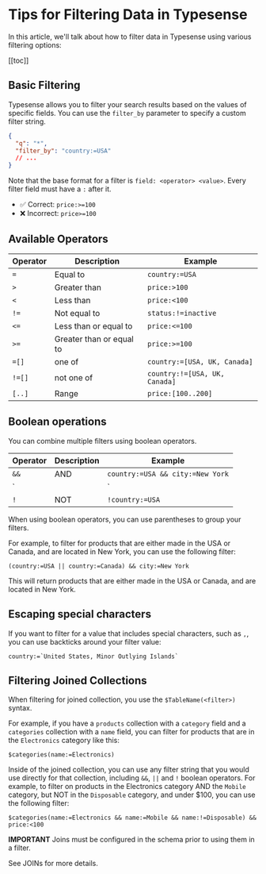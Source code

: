 # Tips for Filtering Data in Typesense

In this article, we'll talk about how to filter data in Typesense using various filtering options:

[[toc]]

## Basic Filtering

Typesense allows you to filter your search results based on the values of specific fields. You can
use the `filter_by` parameter to specify a custom filter string.

```json
{
  "q": "*",
  "filter_by": "country:=USA"
  // ...
}
```

Note that the base format for a filter is `field: <operator> <value>`. Every filter field must have
a `:` after it.

- :white_check_mark: Correct: `price:>=100`
- :x: Incorrect: `price>=100`

## Available Operators
| Operator | Description | Example |
|----------|-------------|---------|
| `=`      | Equal to    | `country:=USA` |
| `>`      | Greater than| `price:>100` |
| `<`      | Less than   | `price:<100` |
| `!=`     | Not equal to| `status:!=inactive` |
| `<=`     | Less than or equal to | `price:<=100` |
| `>=`     | Greater than or equal to | `price:>=100` |
| `=[]`    | one of | `country:=[USA, UK, Canada]` |
| `!=[]`   | not one of | `country:!=[USA, UK, Canada]` |
| `[..]`   | Range | `price:[100..200]` |

## Boolean operations

You can combine multiple filters using boolean operators.

| Operator | Description | Example |
|----------|-------------|---------|
| `&&`     | AND | `country:=USA && city:=New York` |
| `||`   | OR  | `country:=USA || country:=Canada` |
| `!`      | NOT | `!country:=USA` |

When using boolean operators, you can use parentheses to group your filters.


For example, to filter for products that are either made in the USA or Canada, and are located in New York, you can use the following filter:

```
(country:=USA || country:=Canada) && city:=New York
```

This will return products that are either made in the USA or Canada, and are located in New York.

## Escaping special characters

If you want to filter for a value that includes special characters, such as `,`, you can use
backticks around your filter value:

```
country:=`United States, Minor Outlying Islands`
```

## Filtering Joined Collections

When filtering for joined collection, you use the `$TableName(<filter>)` syntax.

For example, if you have a `products` collection with a `category` field and a `categories` collection with a `name` field, you can filter for products that are in the `Electronics` category like this:

```
$categories(name:=Electronics)
```

Inside of the joined collection, you can use any filter string that you would use directly for that
collection, including `&&`, `||` and `!` boolean operators. For example, to filter on products in
the Electronics category AND the `Mobile` category, but NOT in the `Disposable` category, and
under $100, you can use the following filter:

```
$categories(name:=Electronics && name:=Mobile && name:!=Disposable) && price:<100
```

**IMPORTANT** Joins must be configured in the schema prior to using them in a filter.

See <RouterLink :to="`/${$site.themeConfig.typesenseLatestVersion}/api/joins.html`">JOINs</RouterLink> for more details.
